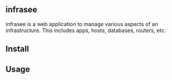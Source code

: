 ## infrasee

infrasee is a web application to manage various aspects of an infrastructure. This includes apps,
hosts, databases, routers, etc.

## Install

## Usage
